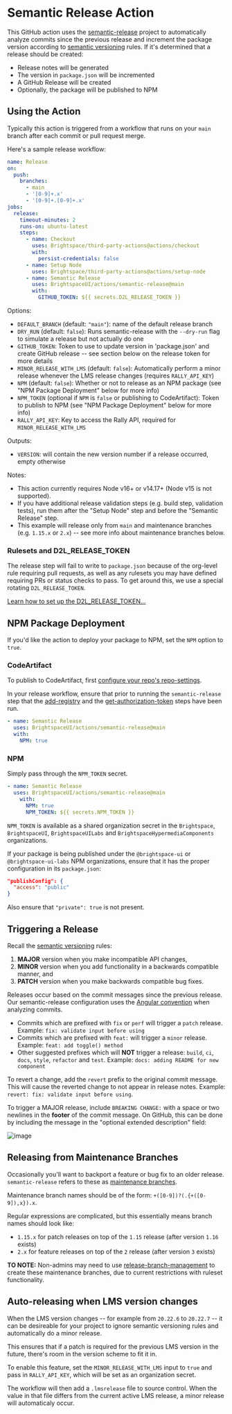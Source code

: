 # Semantic Release Action

This GitHub action uses the [semantic-release](https://semantic-release.gitbook.io/) project to automatically analyze commits since the previous release and increment the package version according to [semantic versioning](https://semver.org/) rules. If it's determined that a release should be created:
* Release notes will be generated
* The version in `package.json` will be incremented
* A GitHub Release will be created
* Optionally, the package will be published to NPM

## Using the Action

Typically this action is triggered from a workflow that runs on your `main` branch after each commit or pull request merge.

Here's a sample release workflow:

```yml
name: Release
on:
  push:
    branches:
      - main
      - '[0-9]+.x'
      - '[0-9]+.[0-9]+.x'
jobs:
  release:
    timeout-minutes: 2
    runs-on: ubuntu-latest
    steps:
      - name: Checkout
        uses: Brightspace/third-party-actions@actions/checkout
        with:
          persist-credentials: false
      - name: Setup Node
        uses: Brightspace/third-party-actions@actions/setup-node
      - name: Semantic Release
        uses: BrightspaceUI/actions/semantic-release@main
        with:
          GITHUB_TOKEN: ${{ secrets.D2L_RELEASE_TOKEN }}
```

Options:

* `DEFAULT_BRANCH` (default: `"main"`): name of the default release branch
* `DRY_RUN` (default: `false`): Runs semantic-release with the `--dry-run` flag to simulate a release but not actually do one
* `GITHUB_TOKEN`: Token to use to update version in 'package.json' and create GitHub release -- see section below on the release token for more details
* `MINOR_RELEASE_WITH_LMS` (default: `false`): Automatically perform a minor release whenever the LMS release changes (requires `RALLY_API_KEY`)
* `NPM` (default: `false`): Whether or not to release as an NPM package (see "NPM Package Deployment" below for more info)
* `NPM_TOKEN` (optional if `NPM` is `false` or publishing to CodeArtifact): Token to publish to NPM (see "NPM Package Deployment" below for more info)
* `RALLY_API_KEY`: Key to access the Rally API, required for `MINOR_RELEASE_WITH_LMS`

Outputs:
* `VERSION`: will contain the new version number if a release occurred, empty otherwise

Notes:
* This action currently requires Node v16+ or v14.17+ (Node v15 is not supported).
* If you have additional release validation steps (e.g. build step, validation tests), run them after the "Setup Node" step and before the "Semantic Release" step.
* This example will release only from `main` and maintenance branches (e.g. `1.15.x` or `2.x`) -- see more info about maintenance branches below.

### Rulesets and D2L_RELEASE_TOKEN

The release step will fail to write to `package.json` because of the org-level rule requiring pull requests, as well as any rulesets you may have defined requiring PRs or status checks to pass. To get around this, we use a special rotating `D2L_RELEASE_TOKEN`.

[Learn how to set up the D2L_RELEASE_TOKEN...](../docs/release-token.md)

## NPM Package Deployment

If you'd like the action to deploy your package to NPM, set the `NPM` option to `true`.

### CodeArtifact

To publish to CodeArtifact, first [configure your repo's repo-settings](https://github.com/Brightspace/repo-settings/blob/main/docs/npm.md).

In your release workflow, ensure that prior to running the `semantic-release` step that the [add-registry](https://github.com/Brightspace/codeartifact-actions/tree/main/npm) and the [get-authorization-token](https://github.com/Brightspace/codeartifact-actions/tree/main/get-authorization-token) steps have been run.

```yml
- name: Semantic Release
  uses: BrightspaceUI/actions/semantic-release@main
  with:
    NPM: true
```

### NPM

Simply pass through the `NPM_TOKEN` secret.

```yml
- name: Semantic Release
  uses: BrightspaceUI/actions/semantic-release@main
    with:
      NPM: true
      NPM_TOKEN: ${{ secrets.NPM_TOKEN }}
```

`NPM_TOKEN` is available as a shared organization secret in the `Brightspace`, `BrightspaceUI`, `BrightspaceUILabs` and `BrightspaceHypermediaComponents` organizations.

If your package is being published under the `@brightspace-ui` or `@brightspace-ui-labs` NPM organizations, ensure that it has the proper configuration in its `package.json`:

```json
"publishConfig": {
  "access": "public"
}
```

Also ensure that `"private": true` is not present.

## Triggering a Release

Recall the [semantic versioning](https://semver.org/) rules:
1. **MAJOR** version when you make incompatible API changes,
2. **MINOR** version when you add functionality in a backwards compatible manner, and
3. **PATCH** version when you make backwards compatible bug fixes.

Releases occur based on the commit messages since the previous release. Our semantic-release configuration uses the [Angular convention](https://github.com/conventional-changelog/conventional-changelog/tree/master/packages/conventional-changelog-angular) when analyzing commits.

* Commits which are prefixed with `fix` or `perf` will trigger a `patch` release. Example: `fix: validate input before using`
* Commits which are prefixed with `feat:` will trigger a `minor` release. Example: `feat: add toggle() method`
* Other suggested prefixes which will **NOT** trigger a release: `build`, `ci`, `docs`, `style`, `refactor` and `test`. Example: `docs: adding README for new component`

To revert a change, add the `revert` prefix to the original commit message. This will cause the reverted change to not appear in release notes. Example: `revert: fix: validate input before using`.

To trigger a MAJOR release, include `BREAKING CHANGE:` with a space or two newlines in the **footer** of the commit message. On GitHub, this can be done by including the message in the "optional extended description" field:

![image](https://github.com/BrightspaceUI/actions/assets/8449639/f3d2afd2-1aab-40a9-ad8b-a17fcee7ec12)

## Releasing from Maintenance Branches

Occasionally you'll want to backport a feature or bug fix to an older release. `semantic-release` refers to these as [maintenance branches](https://semantic-release.gitbook.io/semantic-release/usage/workflow-configuration#maintenance-branches).

Maintenance branch names should be of the form: `+([0-9])?(.{+([0-9]),x}).x`.

Regular expressions are complicated, but this essentially means branch names should look like:
* `1.15.x` for patch releases on top of the `1.15` release (after version `1.16` exists)
* `2.x` for feature releases on top of the `2` release (after version `3` exists)

**TO NOTE:** Non-admins may need to use [release-branch-management](https://github.com/Brightspace/release-branch-management) to create these maintenance branches, due to current restrictions with ruleset functionality.

## Auto-releasing when LMS version changes

When the LMS version changes -- for example from `20.22.6` to `20.22.7` -- it can be desireable for your project to ignore semantic versioning rules and automatically do a minor release.

This ensures that if a patch is required for the previous LMS version in the future, there's room in the version scheme to fit it in.

To enable this feature, set the `MINOR_RELEASE_WITH_LMS` input to `true` and pass in `RALLY_API_KEY`, which will be set as an organization secret.

The workflow will then add a `.lmsrelease` file to source control. When the value in that file differs from the current active LMS release, a minor release will automaticaly occur.
